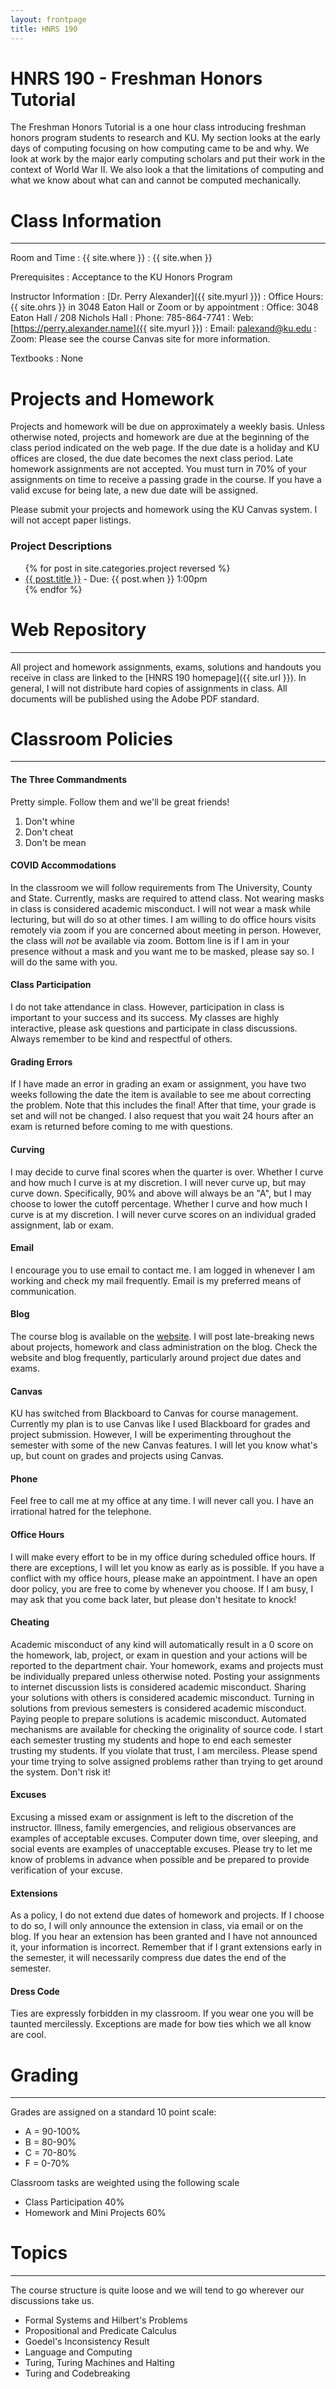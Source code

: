 ```yaml
---
layout: frontpage
title: HNRS 190
---
```


# HNRS 190 - Freshman Honors Tutorial

The Freshman Honors Tutorial is a one hour class introducing freshman
honors program students to research and KU.  My section looks at the
early days of computing focusing on how computing came to be and
why. We look at work by the major early computing scholars and put
their work in the context of World War II.  We also look a that the
limitations of computing and what we know about what can and cannot be
computed mechanically.

# Class Information

---- 

Room and Time
: {{ site.where }}
: {{ site.when }}

Prerequisites
: Acceptance to the KU Honors Program

Instructor Information
: [Dr. Perry Alexander]({{ site.myurl }})
: Office Hours: {{ site.ohrs }} in 3048 Eaton Hall or Zoom or by appointment
: Office: 3048 Eaton Hall / 208 Nichols Hall 
: Phone: 785-864-7741 
: Web: [https://perry.alexander.name]({{ site.myurl }})
: Email: <palexand@ku.edu>
: Zoom: Please see the course Canvas site for more information.

Textbooks
: None

# Projects and Homework

Projects and homework will be due on approximately a weekly
basis. Unless otherwise noted, projects and homework are due at the
beginning of the class period indicated on the web page.  If the due
date is a holiday and KU offices are closed, the due date becomes the
next class period.  Late homework assignments are not accepted.  You
must turn in 70% of your assignments on time to receive a passing
grade in the course.  If you have a valid excuse for being late, a new
due date will be assigned.

Please submit your projects and homework using the KU Canvas
system.  I will not accept paper listings.

### Project Descriptions

<ul>
{% for post in site.categories.project reversed %}
<li><a href="{{ site.baseurl }}{{ post.url }}">{{ post.title }}</a>
 - Due: {{ post.when }} 1:00pm</li>
{% endfor %}
</ul>

# Web Repository

---- 

All project and homework assignments, exams, solutions and handouts
you receive in class are linked to the [HNRS 190 homepage]({{ site.url
}}).  In 
general, I will not distribute hard copies of assignments in
class. All documents will be published using the Adobe PDF standard.

# Classroom Policies

---- 

#### The Three Commandments

Pretty simple.  Follow them and we'll be great friends!

1. Don't whine
1. Don't cheat
1. Don't be mean

#### COVID Accommodations

In the classroom we will follow requirements from The University, County and
State.  Currently, masks are required to attend class.  Not wearing masks in class is considered academic misconduct.  I will not wear a mask while lecturing, but will do so at other times.  I am willing to do office hours visits remotely via zoom if you are concerned about meeting in person.  However, the class will _not_ be available via zoom.  Bottom line is if I am in your presence without a mask and you want me to be masked, please say so.  I will do the same with you. 

#### Class Participation

I do not take attendance in class. However, participation in class is important to your success and its success.  My classes are highly interactive, please ask questions and participate in class discussions.  Always remember to be kind and respectful of others.

#### Grading Errors

If I have made an error in grading an exam or assignment, you have two
weeks following the date the item is available to see me about
correcting the problem. Note that this includes the final! After that
time, your grade is set and will not be changed. I also request that
you wait 24 hours after an exam is returned before coming to me with
questions.

#### Curving

I may decide to curve final scores when the quarter is over. Whether I
curve and how much I curve is at my discretion. I will never curve up,
but may curve down. Specifically, 90% and above will always be an "A",
but I may choose to lower the cutoff percentage. Whether I curve and
how much I curve is at my discretion. I will never curve scores on an
individual graded assignment, lab or exam. 

#### Email

I encourage you to use email to contact me. I am logged in whenever I am working and check my mail frequently. Email is my preferred means of communication. 

#### Blog

The course blog is available on the [website](blog.html). I will post
late-breaking news about projects, homework and class administration
on the blog. Check the website and blog frequently, particularly
around project due dates and exams. 

#### Canvas

KU has switched from Blackboard to Canvas for course management. Currently my plan is to use Canvas like I used Blackboard for grades and project submission.  However, I will be experimenting throughout the semester with some of the new Canvas features.  I will let you know what's up, but count on grades and projects using Canvas.

#### Phone

Feel free to call me at my office at any time.  I will never call you.  I have an irrational hatred for the telephone.

#### Office Hours

I will make every effort to be in my office during scheduled office
hours. If there are exceptions, I will let you know as early as is
possible. If you have a conflict with my office hours, please make an
appointment. I have an open door policy, you are free to come by
whenever you choose. If I am busy, I may ask that you come back later,
but please don't hesitate to knock!

#### Cheating

Academic misconduct of any kind will automatically result in a 0 score on the homework, lab, project, or exam in question and your actions will be reported to the department chair. Your homework, exams and projects must be individually prepared unless otherwise noted. Posting your assignments to internet discussion lists is considered academic misconduct. Sharing your solutions with others is considered academic misconduct. Turning in solutions from previous semesters is considered academic misconduct. Paying people to prepare solutions is academic misconduct. Automated mechanisms are available for checking the originality of source code. I start each semester trusting my students and hope to end each semester trusting my students.  If you violate that trust, I am merciless.  Please spend your time trying to solve assigned problems rather than trying to get around the system. Don't risk it!

#### Excuses

Excusing a missed exam or assignment is left to the discretion of the
instructor. Illness, family emergencies, and religious observances are
examples of acceptable excuses. Computer down time, over sleeping, and
social events are examples of unacceptable excuses. Please try to let
me know of problems in advance when possible and be prepared to
provide verification of your excuse.  

#### Extensions

As a policy, I do not extend due dates of homework and projects. If I
choose to do so, I will only announce the extension in class, via
email or on the blog. If you hear an extension has been granted and I
have not announced it, your information is incorrect. Remember that if
I grant extensions early in the semester, it will necessarily compress
due dates the end of the semester.  

#### Dress Code

Ties are expressly forbidden in my classroom.  If you wear one you
will be taunted mercilessly.  Exceptions are made for bow ties which
we all know are cool. 

# Grading

---- 

Grades are assigned on a standard 10 point scale:

* A = 90-100%
* B = 80-90%
* C = 70-80%
* F = 0-70%

Classroom tasks are weighted using the following scale

* Class Participation 40%
* Homework and Mini Projects 60%

# Topics

---- 

The course structure is quite loose and we will tend to go wherever
our discussions take us.

* Formal Systems and Hilbert's Problems
* Propositional and Predicate Calculus
* Goedel's Inconsistency Result
* Language and Computing
* Turing, Turing Machines and Halting
* Turing and Codebreaking

